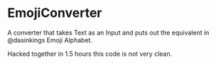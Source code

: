 # EmojiConverter

A converter that takes Text as an Input and puts out the equivalent in
@dasinkings Emoji Alphabet.


Hacked together in 1.5 hours this code is not very clean.
